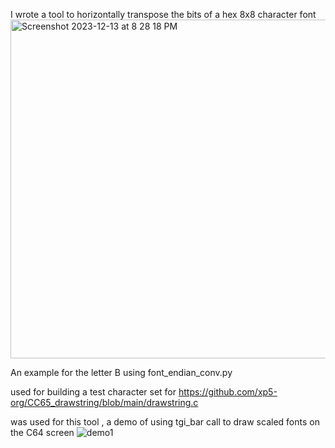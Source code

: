 I wrote a tool to horizontally transpose the bits of a hex 8x8 character font
<img width="542" alt="Screenshot 2023-12-13 at 8 28 18 PM" src="https://github.com/xp5-org/CC65_drawstring/assets/18539839/83676530-adee-4f10-927c-d914bbc02e0e">


An example for the letter B using font_endian_conv.py 

used for building a test character set for https://github.com/xp5-org/CC65_drawstring/blob/main/drawstring.c

was used for this tool , a demo of using tgi_bar call to draw scaled fonts on the C64 screen 
![demo1](https://github.com/xp5-org/CC65_drawstring/assets/18539839/33a7db2d-2360-45c3-b2a0-95bc0e89d096)
